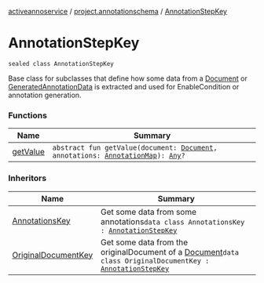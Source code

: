 [activeannoservice](../../index.md) / [project.annotationschema](../index.md) / [AnnotationStepKey](./index.md)

# AnnotationStepKey

`sealed class AnnotationStepKey`

Base class for subclasses that define how some data from a [Document](../../document/-document/index.md) or [GeneratedAnnotationData](../../document.annotation/-generated-annotation-data/index.md) is extracted
and used for EnableCondition or annotation generation.

### Functions

| Name | Summary |
|---|---|
| [getValue](get-value.md) | `abstract fun getValue(document: `[`Document`](../../document/-document/index.md)`, annotations: `[`AnnotationMap`](../../document.annotation/-annotation-map.md)`): `[`Any`](https://kotlinlang.org/api/latest/jvm/stdlib/kotlin/-any/index.html)`?` |

### Inheritors

| Name | Summary |
|---|---|
| [AnnotationsKey](../-annotations-key/index.md) | Get some data from some annotations`data class AnnotationsKey : `[`AnnotationStepKey`](./index.md) |
| [OriginalDocumentKey](../-original-document-key/index.md) | Get some data from the originalDocument of a [Document](../../document/-document/index.md)`data class OriginalDocumentKey : `[`AnnotationStepKey`](./index.md) |
